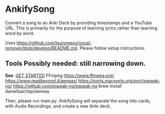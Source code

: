 # AnkifySong
Convert a song to an Anki Deck by providing timestamps and a YouTube URL.
This is primarily for the purpose of learning lyrics rather than learning word by word.

Uses https://github.com/tsurumeso/vocal-remover/blob/develop/README.md.
Please follow setup instructions.

## Tools Possibly needed: still narrowing down.

**See**: [GET STARTED](https://pytorch.org/get-started/locally/)
FFmpeg https://www.ffmpeg.org/
https://www.readbeyond.it/aeneas/
https://ports.macports.org/port/espeak-ng/
https://github.com/espeak-ng/espeak-ng
brew install danielbair/tap/aeneas


Then, please run main.py.
AnkifySong will separate the song into cards, with Audio Recordings, and create a new Anki deck.
